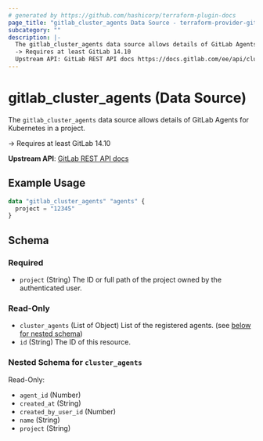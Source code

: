 ```yaml
---
# generated by https://github.com/hashicorp/terraform-plugin-docs
page_title: "gitlab_cluster_agents Data Source - terraform-provider-gitlab"
subcategory: ""
description: |-
  The gitlab_cluster_agents data source allows details of GitLab Agents for Kubernetes in a project.
  -> Requires at least GitLab 14.10
  Upstream API: GitLab REST API docs https://docs.gitlab.com/ee/api/cluster_agents.html
---
```


# gitlab_cluster_agents (Data Source)

The `gitlab_cluster_agents` data source allows details of GitLab Agents for Kubernetes in a project.

-> Requires at least GitLab 14.10

**Upstream API**: [GitLab REST API docs](https://docs.gitlab.com/ee/api/cluster_agents.html)

## Example Usage

```terraform
data "gitlab_cluster_agents" "agents" {
  project = "12345"
}
```

<!-- schema generated by tfplugindocs -->
## Schema

### Required

- `project` (String) The ID or full path of the project owned by the authenticated user.

### Read-Only

- `cluster_agents` (List of Object) List of the registered agents. (see [below for nested schema](#nestedatt--cluster_agents))
- `id` (String) The ID of this resource.

<a id="nestedatt--cluster_agents"></a>
### Nested Schema for `cluster_agents`

Read-Only:

- `agent_id` (Number)
- `created_at` (String)
- `created_by_user_id` (Number)
- `name` (String)
- `project` (String)


